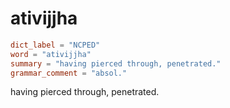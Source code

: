 # ativijjha

``` toml
dict_label = "NCPED"
word = "ativijjha"
summary = "having pierced through, penetrated."
grammar_comment = "absol."
```

having pierced through, penetrated.

